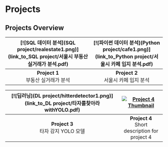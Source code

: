 # Projects

## Projects Overview

| [![SQL 데이터 분석](SQL project/realestate1.png)](link_to_SQL project/서울시 부동산 실거래가 분석.pdf) | [![파이썬 데이터 분석](Python project/cafe1.png)](link_to_Python project/서울시 카페 입지 분석.pdf) |
|:-----------------------------------------------------------------:|:-----------------------------------------------------------------:|
| **Project 1**<br> 부동산 실거래가 분석                       | **Project 2**<br> 서울시 카페 입지 분석                         |

| [![딥러닝](DL project/hitterdetector1.png)](link_to_DL project/타자를찾아라withYOLO.pdf)  | [![Project 4 Thumbnail](link_to_image_4)](link_to_project4.pdf) |
|:----------------------------------------------------------------:|:----------------------------------------------------------------:|
| **Project 3**<br> 타자 감지 YOLO 모델                | **Project 4**<br>Short description for project 4                |


